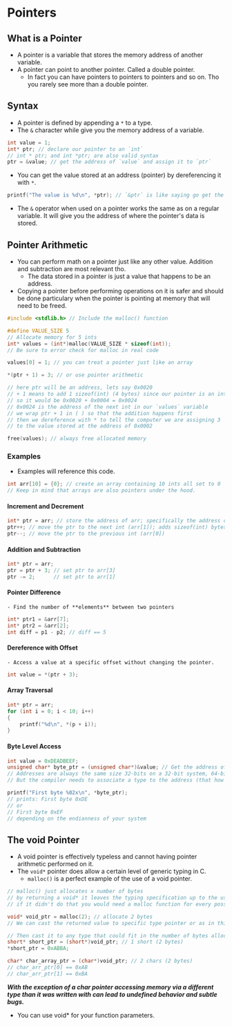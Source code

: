 # Pointers
## What is a Pointer
- A pointer is a variable that stores the memory address of another variable.
- A pointer can point to another pointer. Called a double pointer.
    - In fact you can have pointers to pointers to pointers and so on. Tho you rarely see more than a double pointer.
## Syntax
- A pointer is defined by appending a `*` to a type.
- The `&` character while give you the memory address of a variable.
```c
int value = 1;
int* ptr; // declare our pointer to an `int`
// int * ptr; and int *ptr; are also valid syntax
ptr = &value; // get the address of `value` and assign it to `ptr`
```
- You can get the value stored at an address (pointer) by dereferencing it with `*`.
```c
printf("The value is %d\n", *ptr); // `&ptr` is like saying go get the value stored at the address in `ptr`
```
- The `&` operator when used on a pointer works the same as on a regular variable. It will give you the address of where the pointer's data is stored.
## Pointer Arithmetic
- You can perform math on a pointer just like any other value. Addition and subtraction are most relevant tho.
    - The data stored in a pointer is just a value that happens to be an address.
- Copying a pointer before performing operations on it is safer and should be done particulary when the pointer is pointing at memory that will need to be freed.
```c
#include <stdlib.h> // Include the malloc() function

#define VALUE_SIZE 5
// Allocate memory for 5 ints 
int* values = (int*)malloc(VALUE_SIZE * sizeof(int));
// Be sure to error check for malloc in real code

values[0] = 1; // you can treat a pointer just like an array

*(ptr + 1) = 3; // or use pointer arithmetic

// here ptr will be an address, lets say 0x0020
// + 1 means to add 1 sizeof(int) (4 bytes) since our pointer is an int pointer
// so it would be 0x0020 + 0x0004 = 0x0024
// 0x0024 is the address of the next int in our `values` variable
// we wrap ptr + 1 in ( ) so that the addition happens first
// then we dereference with * to tell the computer we are assigning 3
// to the value stored at the address of 0x0002 

free(values); // always free allocated memory
```
### Examples
- Examples will reference this code.
```c
int arr[10] = {0}; // create an array containing 10 ints all set to 0
// Keep in mind that arrays are also pointers under the hood.
```
#### Increment and Decrement
```c
int* ptr = arr; // store the address of arr; specifically the address of the first element
ptr++; // move the ptr to the next int (arr[1]); adds sizeof(int) bytes
ptr--; // move the ptr to the previous int (arr[0])
```
#### Addition and Subtraction
```c
int* ptr = arr;
ptr = ptr + 3; // set ptr to arr[3]
ptr -= 2;      // set ptr to arr[1] 
```
#### Pointer Difference
    - Find the number of **elements** between two pointers
```c
int* ptr1 = &arr[7];
int* ptr2 = &arr[2];
int diff = p1 - p2; // diff == 5
```
#### Dereference with Offset
    - Access a value at a specific offset without changing the pointer.
```c
int value = *(ptr + 3);
```
#### Array Traversal
```c
int* ptr = arr;
for (int i = 0; i < 10; i++)
{
    printf("%d\n", *(p + i));
}
```
#### Byte Level Access
```c
int value = 0xDEADBEEF;
unsigned char* byte_ptr = (unsigned char*)&value; // Get the address of value but treat it as an unsigned char address instead of an int address.
// Addresses are always the same size 32-bits on a 32-bit system, 64-bits on a 64-bit system
// But the compiler needs to associate a type to the address (that how adding 1 to an int pointer will move it 4 bytes and not 1 byte)

printf("First byte %02x\n", *byte_ptr);
// prints: First byte 0xDE 
// or
// First byte 0xEF
// depending on the endianness of your system 
```
## The void Pointer
- A void pointer is effectively typeless and cannot having pointer arithmetic performed on it.
- The `void*` pointer does allow a certain level of generic typing in C.
    - `malloc()` is a perfect example of the use of a void pointer.
```c
// malloc() just allocates x number of bytes
// by returning a void* it leaves the typing specification up to the user
// if it didn't do that you would need a malloc function for every possible type

void* void_ptr = malloc(2); // allocate 2 bytes
// We can cast the returned value to specific type pointer or as in this case leave it as a void*

// Then cast it to any type that could fit in the number of bytes allocated
short* short_ptr = (short*)void_ptr; // 1 short (2 bytes)
*short_ptr = 0xABBA;

char* char_array_ptr = (char*)void_ptr; // 2 chars (2 bytes)
// char_arr_ptr[0] == 0xAB
// char_arr_ptr[1] == 0xBA
```
***With the exception of a char pointer accessing memory via a different type than it was written with can lead to undefined behavior and subtle bugs.***

- You can use void* for your function parameters.
